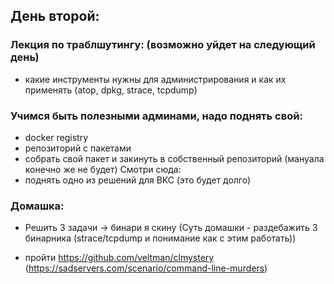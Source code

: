 ## День второй: 
### Лекция по траблшутингу: (возможно уйдет на следующий день)
- какие инструменты нужны для администрирования и как их применять (atop, dpkg, strace, tcpdump)

### Учимся быть полезными админами, надо поднять свой:
- docker registry
- репозиторий с пакетами 
- собрать свой пакет и закинуть в собственный репозиторий (мануала конечно же не будет)
Смотри сюда: 
- поднять одно из решений для ВКС (это будет долго)



### Домашка:
- Решить 3 задачи -> бинари я скину (Суть домашки - раздебажить 3 бинарника (strace/tcpdump и понимание как с этим работать))

- пройти https://github.com/veltman/clmystery (https://sadservers.com/scenario/command-line-murders)

